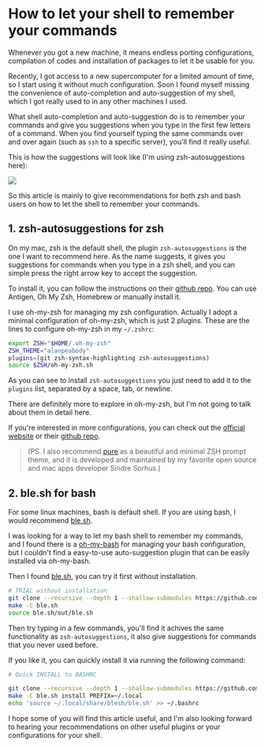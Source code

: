 # How to let your shell to remember your commands

Whenever you got a new machine, it means endless porting configurations, compilation of codes and installation of packages to let it be usable for you.

Recently, I got access to a new supercomputer for a limited amount of time, so I start using it without much configuration. Soon I found myself missing the convenience of auto-completion and auto-suggestion of my shell, which I got really used to in any other machines I used.

What shell auto-completion and auto-suggestion do is to remember your commands and give you suggestions when you type in the first few letters of a command. When you find yourself typing the same commands over and over again (such as `ssh` to a specific server), you'll find it really useful.

This is how the suggestions will look like (I'm using zsh-autosuggestions here):

![](../output/pics/zsh.png)

So this article is mainly to give recommendations for both zsh and bash users on how to let the shell to remember your commands.

## 1. zsh-autosuggestions for zsh

On my mac, zsh is the default shell, the plugin `zsh-autosuggestions` is the one I want to recommend here. As the name suggests, it gives you suggestions for commands when you type in a zsh shell, and you can simple press the right arrow key to accept the suggestion.

To install it, you can follow the instructions on their [github repo](https://github.com/zsh-users/zsh-autosuggestions/blob/master/INSTALL.md). You can use Antigen, Oh My Zsh, Homebrew or manually install it.

I use oh-my-zsh for managing my zsh configuration. Actually I adopt a minimal configuration of oh-my-zsh, which is just 2 plugins. These are the lines to configure oh-my-zsh in my `~/.zshrc`:

```bash
export ZSH="$HOME/.oh-my-zsh"
ZSH_THEME="alanpeabody"
plugins=(git zsh-syntax-highlighting zsh-autosuggestions)
source $ZSH/oh-my-zsh.sh
```
As you can see to install `zsh-autosuggestions` you just need to add it to the `plugins` list, separated by a space, tab, or newline.

There are definitely more to explore in oh-my-zsh, but I'm not going to talk about them in detail here.

If you're interested in more configurations, you can check out the [official website](https://ohmyz.sh/) or their [github repo](https://github.com/ohmyzsh/ohmyzsh).

> (PS. I also recommend [pure](https://github.com/sindresorhus/pure) as a beautiful and minimal ZSH prompt theme, and it is developed and maintained by my favorite open source and mac apps developer Sindre Sorhus.)

## 2. ble.sh for bash

For some linux machines, bash is default shell. If you are using bash, I would recommend [ble.sh](https://github.com/akinomyoga/ble.sh).

I was looking for a way to let my bash shell to remember my commands, and I found there is a [oh-my-bash](https://github.com/ohmybash/oh-my-bash) for managing your bash configuration, but I couldn't find a easy-to-use auto-suggestion plugin that can be easily installed via oh-my-bash.

Then I found [ble.sh](https://github.com/akinomyoga/ble.sh), you can try it first without installation.
    
```bash
# TRIAL without installation
git clone --recursive --depth 1 --shallow-submodules https://github.com/akinomyoga/ble.sh.git
make -C ble.sh
source ble.sh/out/ble.sh
```
Then try typing in a few commands, you'll find it achives the same functionality as `zsh-autosuggestions`, it also give suggestions for commands that you never used before.

If you like it, you can quickly install it via running the following command:

```bash
# Quick INSTALL to BASHRC

git clone --recursive --depth 1 --shallow-submodules https://github.com/akinomyoga/ble.sh.git
make -C ble.sh install PREFIX=~/.local
echo 'source ~/.local/share/blesh/ble.sh' >> ~/.bashrc
```

I hope some of you will find this article useful, and I'm also looking forward to hearing your recommendations on other useful plugins or your configurations for your shell.